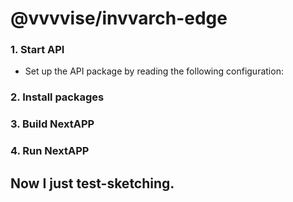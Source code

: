 # @vvvvise/invvarch-edge

### 1. Start API
  - Set up the API package by reading the following configuration:

### 2. Install packages

### 3. Build NextAPP

### 4. Run NextAPP

## Now I just test-sketching.

